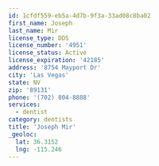 ```yaml
---
id: 1cfdf559-eb5a-4d7b-9f3a-33ad08c8ba02
first_name: Joseph
last_name: Mir
license_type: DDS
license_number: '4951'
license_status: Active
license_expiration: '42185'
address: '8754 Mayport Dr'
city: 'Las Vegas'
state: NV
zip: '89131'
phone: '(702) 804-8888'
services:
  - dentist
category: dentists
title: 'Joseph Mir'
_geoloc:
  lat: 36.3152
  lng: -115.246
---
```

